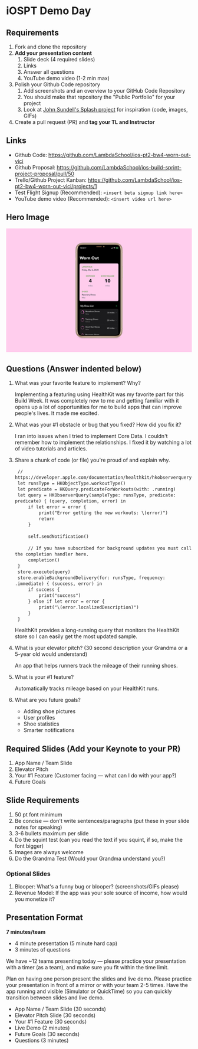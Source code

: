 # iOSPT Demo Day

## Requirements

1. Fork and clone the repository
2. **Add your presentation content**
    1. Slide deck (4 required slides)
    2. Links
    3. Answer all questions 
    4. YouTube demo video (1-2 min max)
3. Polish your Github Code repository
    1. Add screenshots and an overview to your GitHub Code Repository
    2. You should make that repository the "Public Portfolio" for your project
    3. Look at [John Sundell's Splash project](https://github.com/JohnSundell/Splash) for inspiration (code, images, GIFs)
4. Create a pull request (PR) and **tag your TL and Instructor**

## Links

* Github Code: https://github.com/LambdaSchool/ios-pt2-bw4-worn-out-vici
* Github Proposal: https://github.com/LambdaSchool/ios-build-sprint-project-proposal/pull/50
* Trello/Github Project Kanban: https://github.com/LambdaSchool/ios-pt2-bw4-worn-out-vici/projects/1
* Test Flight Signup (Recommended): `<insert beta signup link here>`
* YouTube demo video (Recommended): `<insert video url here>`

## Hero Image

<img src="images/WornOut.png" width="1000">

## Questions (Answer indented below)

1. What was your favorite feature to implement? Why?

    Implementing a featuring using HealthKit was my favorite part for this Build Week. It was completely new to me and getting familiar with it opens up a lot of opportunities for me to build apps that can improve people's lives. It made me excited.

2. What was your #1 obstacle or bug that you fixed? How did you fix it?

    I ran into issues when I tried to implement Core Data. I couldn't remember how to implement the relationships. I fixed it by watching a lot of video tutorials and articles. 
  
3. Share a chunk of code (or file) you're proud of and explain why.

        // https://developer.apple.com/documentation/healthkit/hkobserverquery/executing_observer_queries
        let runsType = HKObjectType.workoutType()
        let predicate = HKQuery.predicateForWorkouts(with: .running)
        let query = HKObserverQuery(sampleType: runsType, predicate: predicate) { (query, completion, error) in
            if let error = error {
                print("Error getting the new workouts: \(error)")
                return
            }
            
            self.sendNotification()
                        
            // If you have subscribed for background updates you must call the completion handler here.
            completion()
        }
        store.execute(query)
        store.enableBackgroundDelivery(for: runsType, frequency: .immediate) { (success, error) in
            if success {
                print("success")
            } else if let error = error {
                print("\(error.localizedDescription)")
            }
        }

    HealthKit provides a long-running query that monitors the HealthKit store so I can easily get the most updated sample.

  
4. What is your elevator pitch? (30 second description your Grandma or a 5-year old would understand)

    An app that helps runners track the mileage of their running shoes.
  
5. What is your #1 feature?

    Automatically tracks mileage based on your HealthKit runs.
  
6. What are you future goals?

    - Adding shoe pictures
    - User profiles
    - Shoe statistics
    - Smarter notifications

## Required Slides (Add your Keynote to your PR)

1. App Name / Team Slide
2. Elevator Pitch
3. Your #1 Feature (Customer facing — what can I do with your app?)
4. Future Goals

## Slide Requirements

1. 50 pt font minimum
2. Be concise — don't write sentences/paragraphs (put these in your slide notes for speaking)
3. 3-6 bullets maximum per slide
4. Do the squint test (can you read the text if you squint, if so, make the font bigger)
6. Images are always welcome
7. Do the Grandma Test (Would your Grandma understand you?)

### Optional Slides

1. Blooper: What's a funny bug or blooper? (screenshots/GIFs please)
2. Revenue Model: If the app was your sole source of income, how would you monetize it?

## Presentation Format

**7 minutes/team**

* 4 minute presentation (5 minute hard cap)
* 3 minutes of questions

We have ~12 teams presenting today — please practice your presentation with a timer (as a team), and make sure you fit within the time limit.

Plan on having one person present the slides and live demo. Please practice your presentation in front of a mirror or with your team 2-5 times. Have the app running and visible (Simulator or QuickTime) so you can quickly transition between slides and live demo.

* App Name / Team Slide (30 seconds)
* Elevator Pitch Slide (30 seconds)
* Your #1 Feature (30 seconds)
* Live Demo (2 minutes)
* Future Goals (30 seconds)
* Questions (3 minutes)
